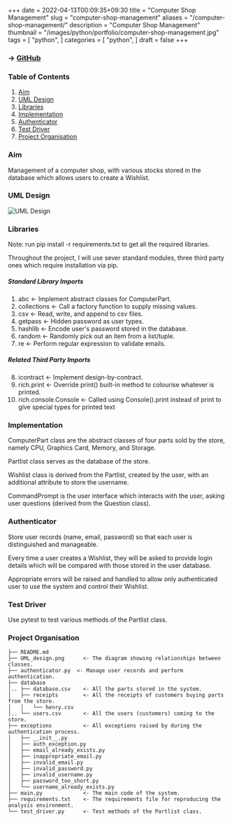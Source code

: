 +++
date = 2022-04-13T00:09:35+09:30
title = "Computer Shop Management"
slug = "computer-shop-management"
aliases = "/computer-shop-management/"
description = "Computer Shop Management"
thumbnail = "/images/python/portfolio/computer-shop-management.jpg"
tags = [
    "python",
]
categories = [
    "python",
]
draft = false
+++

### → [GitHub](https://github.com/tanducmai/computer-shop-management)

### Table of Contents

1. [Aim](#aim)
1. [UML Design](#uml-design)
1. [Libraries](#libraries)
1. [Implementation](#implementation)
1. [Authenticator](#authenticator)
1. [Test Driver](#test-driver)
1. [Project Organisation](#project-organisation)

### Aim

Management of a computer shop, with various stocks stored in the database which
allows users to create a Wishlist.

### UML Design

![UML Design](/images/python/portfolio/computer-shop-management.jpg)

### Libraries

Note: run pip install -r requirements.txt to get all the required libraries.

Throughout the project, I will use sever standard modules, three third party
ones which require installation via pip.

##### Standard Library Imports

1. abc                     <- Implement abstract classes for ComputerPart.
2. collections             <- Call a factory function to supply missing values.
3. csv                     <- Read, write, and append to csv files.
4. getpass                 <- Hidden password as user types.
5. hashlib                 <- Encode user's password stored in the database.
6. random                  <- Randomly pick out an item from a list/tuple.
7. re                      <- Perform regular expression to validate emails.

##### Related Third Party Imports

8. icontract               <- Implement design-by-contract.
9. rich.print              <- Override print() built-in method to colourise
                              whatever is printed.
10. rich.console.Console   <- Called using Console().print instead of print to
                              give special types for printed text

### Implementation

ComputerPart class are the abstract classes of four parts sold by the store,
namely CPU, Graphics Card, Memory, and Storage.

Partlist class serves as the database of the store.

Wishlist class is derived from the Partlist, created by the user, with an
additional attribute to store the username.

CommandPrompt is the user interface which interacts with the user, asking user
questions (derived from the Question class).

### Authenticator

Store user records (name, email, password) so that each user is distinguished
and manageable.

Every time a user creates a Wishlist, they will be asked to provide login
details which will be compared with those stored in the user database.

Appropriate errors will be raised and handled to allow only authenticated user
to use the system and control their Wishlist.

### Test Driver

Use pytest to test various methods of the Partlist class.

### Project Organisation

    ├── README.md
    ├── UML_design.png      <- The diagram showing relationships between classes.
    ├── authenticator.py  <- Manage user records and perform authentication.
    ├── database
    │.. ├── database.csv    <- All the parts stored in the system.
    │   ├── receipts        <- All the receipts of customers buying parts from the store.
    │   │   └── henry.csv
    │.. └── users.csv       <- All the users (customers) coming to the store.
    ├── exceptions          <- All exceptions raised by during the authentication process.
    │   ├── __init__.py
    │   ├── auth_exception.py
    │   ├── email_already_exists.py
    │   ├── inappropriate_email.py
    │   ├── invalid_email.py
    │   ├── invalid_password.py
    │   ├── invalid_username.py
    │   ├── password_too_short.py
    │   └── username_already_exists.py
    ├── main.py             <- The main code of the system.
    ├── requirements.txt    <- The requirements file for reproducing the analysis environment.
    └── test_driver.py      <- Test methods of the Partlist class.

